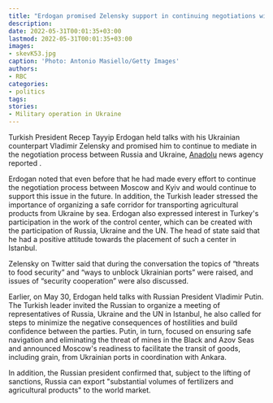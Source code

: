 ```yaml
---
title: "Erdogan promised Zelensky support in continuing negotiations with Russia"
description: 
date: 2022-05-31T00:01:35+03:00
lastmod: 2022-05-31T00:01:35+03:00
images:
- skevK53.jpg
caption: 'Photo: Antonio Masiello/Getty Images'
authors:
- RBC
categories:
- politics
tags:
stories:
- Military operation in Ukraine
---
```


Turkish President Recep Tayyip Erdogan held talks with his Ukrainian counterpart Vladimir Zelensky and promised him to continue to mediate in the negotiation process between Russia and Ukraine, [Anadolu](https://www.aa.com.tr/tr/gundem/cumhurbaskani-erdogan-ukrayna-devlet-baskani-zelenski-ile-telefonda-gorustu/2601483) news agency reported .

Erdogan noted that even before that he had made every effort to continue the negotiation process between Moscow and Kyiv and would continue to support this issue in the future. In addition, the Turkish leader stressed the importance of organizing a safe corridor for transporting agricultural products from Ukraine by sea. Erdogan also expressed interest in Turkey's participation in the work of the control center, which can be created with the participation of Russia, Ukraine and the UN. The head of state said that he had a positive attitude towards the placement of such a center in Istanbul.

Zelensky on Twitter said that during the conversation the topics of “threats to food security” and “ways to unblock Ukrainian ports” were raised, and issues of “security cooperation” were also discussed.

Earlier, on May 30, Erdogan held talks with Russian President Vladimir Putin. The Turkish leader invited the Russian to organize a meeting of representatives of Russia, Ukraine and the UN in Istanbul, he also called for steps to minimize the negative consequences of hostilities and build confidence between the parties. Putin, in turn, focused on ensuring safe navigation and eliminating the threat of mines in the Black and Azov Seas and announced Moscow's readiness to facilitate the transit of goods, including grain, from Ukrainian ports in coordination with Ankara.

In addition, the Russian president confirmed that, subject to the lifting of sanctions, Russia can export "substantial volumes of fertilizers and agricultural products" to the world market.